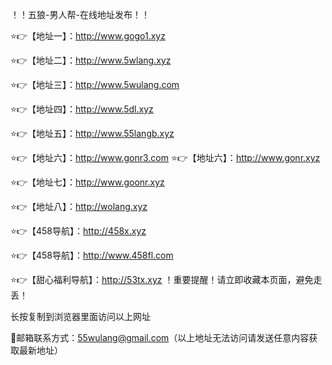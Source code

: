 ！️！️五狼-男人帮-在线地址发布！️！️

⭐️👉【地址一】：http://www.gogo1.xyz

⭐️👉【地址二】：http://www.5wlang.xyz

⭐️👉【地址三】：http://www.5wulang.com

⭐️👉【地址四】：http://www.5dl.xyz

⭐️👉【地址五】：http://www.55langb.xyz

⭐️👉【地址六】：http://www.gonr3.com  ⭐️👉【地址六】：http://www.gonr.xyz

⭐️👉【地址七】：http://www.goonr.xyz

⭐️👉【地址八】：http://wolang.xyz

⭐️👉【458导航】：http://458x.xyz 

⭐️👉【458导航】：http://www.458fl.com 

⭐️👉【甜心福利导航】：http://53tx.xyz
！️重要提醒！️请立即收藏本页面，避免走丢！

长按复制到浏览器里面访问以上网址

📧邮箱联系方式：55wulang@gmail.com（以上地址无法访问请发送任意内容获取最新地址）
